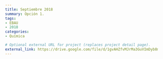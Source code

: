 ```yaml
---
title: Septiembre 2018
summary: Opción 1.
tags:
- EBAU
- 2018
categories:
- Química

# Optional external URL for project (replaces project detail page).
external_link: https://drive.google.com/file/d/1gvAHZfvMJrMa3GuVImDyb8m0OtB52iJM/view
---
```

